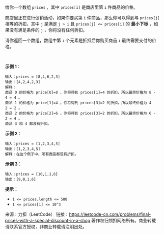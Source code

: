 给你一个数组 ```prices``` ，其中 ```prices[i]``` 是商店里第 ```i``` 件商品的价格。

商店里正在进行促销活动，如果你要买第 ```i``` 件商品，那么你可以得到与 ```prices[j]``` 相等的折扣，其中 ```j``` 是满足 ```j > i``` 且 ```prices[j] <= prices[i]``` 的 **最小下标** ，如果没有满足条件的 ```j``` ，你将没有任何折扣。

请你返回一个数组，数组中第 ```i``` 个元素是折扣后你购买商品 ```i``` 最终需要支付的价格。

 

**示例 1：**
```
输入：prices = [8,4,6,2,3]
输出：[4,2,4,2,3]
解释：
商品 0 的价格为 price[0]=8 ，你将得到 prices[1]=4 的折扣，所以最终价格为 8 - 4 = 4 。
商品 1 的价格为 price[1]=4 ，你将得到 prices[3]=2 的折扣，所以最终价格为 4 - 2 = 2 。
商品 2 的价格为 price[2]=6 ，你将得到 prices[3]=2 的折扣，所以最终价格为 6 - 2 = 4 。
商品 3 和 4 都没有折扣。
```
**示例 2：**
```
输入：prices = [1,2,3,4,5]
输出：[1,2,3,4,5]
解释：在这个例子中，所有商品都没有折扣。
```
**示例 3：**
```
输入：prices = [10,1,1,6]
输出：[9,0,1,6]
```

**提示：**

* ```1 <= prices.length <= 500```
* ```1 <= prices[i] <= 10^3```

来源：力扣（LeetCode）
链接：https://leetcode-cn.com/problems/final-prices-with-a-special-discount-in-a-shop
著作权归领扣网络所有。商业转载请联系官方授权，非商业转载请注明出处。
